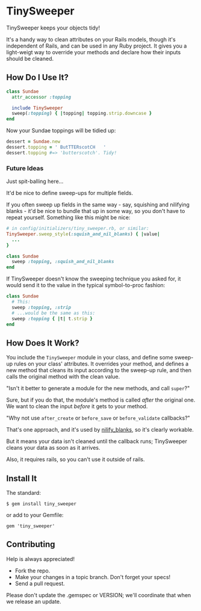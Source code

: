 # TinySweeper

TinySweeper keeps your objects tidy!

It's a handy way to clean attributes on your Rails models, though it's independent of Rails, and can be used in any Ruby project. It gives you a light-weigt way to override your methods and declare how their inputs should be cleaned.

## How Do I Use It?

```ruby
class Sundae
  attr_accessor :topping

  include TinySweeper
  sweep(:topping) { |topping| topping.strip.downcase }
end
```

Now your Sundae toppings will be tidied up:

```ruby
dessert = Sundae.new
dessert.topping = ' ButTTERscotCH   '
dessert.topping #=> 'butterscotch'. Tidy!
```

### Future Ideas

Just spit-balling here...

It'd be nice to define sweep-ups for multiple fields.

If you often sweep up fields in the same way - say, squishing and nilifying blanks - it'd be nice to bundle that up in some way, so you don't have to repeat yourself. Something like this might be nice:

```ruby
# in config/initializers/tiny_sweeper.rb, or similar:
TinySweeper.sweep_style(:squish_and_nil_blanks) { |value|
  ...
}

class Sundae
  sweep :topping, :squish_and_nil_blanks
end
```

If TinySweeper doesn't know the sweeping technique you asked for, it would send it to the value in the typical symbol-to-proc fashion:

```ruby
class Sundae
  # This:
  sweep :topping, :strip
  # ...would be the same as this:
  sweep :topping { |t| t.strip }
end
```

## How Does It Work?

You include the `TinySweeper` module in your class, and define some sweep-up rules on your class' attributes. It overrides your method, and defines a new method that cleans its input according to the sweep-up rule, and then calls the original method with the clean value.

"Isn't it better to generate a module for the new methods, and call `super`?"

Sure, but if you do that, the module's method is called *after* the original one. We want to clean the input *before* it gets to your method.

"Why not use `after_create` or `before_save` or `before_validate` callbacks?"

That's one approach, and it's used by [nilify_blanks](https://github.com/rubiety/nilify_blanks), so it's clearly workable.

But it means your data isn't cleaned until the callback runs; TinySweeper cleans your data as soon as it arrives.

Also, it requires rails, so you can't use it outside of rails.

## Install It

The standard:

```
$ gem install tiny_sweeper
```

or add to your Gemfile:

```
gem 'tiny_sweeper'
```

## Contributing

Help is always appreciated!

* Fork the repo.
* Make your changes in a topic branch. Don't forget your specs!
* Send a pull request.

Please don't update the .gemspec or VERSION; we'll coordinate that when we release an update.
